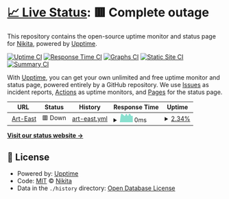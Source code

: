 # [📈 Live Status](https://Nikitastore.github.io/Upptime): <!--live status--> **🟥 Complete outage**

This repository contains the open-source uptime monitor and status page for [Nikita](https://Nikitastore.github.io/Upptime), powered by [Upptime](https://github.com/upptime/upptime).

[![Uptime CI](https://github.com/koj-co/upptime/workflows/Uptime%20CI/badge.svg)](https://github.com/koj-co/upptime/actions?query=workflow%3A%22Uptime+CI%22)
[![Response Time CI](https://github.com/koj-co/upptime/workflows/Response%20Time%20CI/badge.svg)](https://github.com/koj-co/upptime/actions?query=workflow%3A%22Response+Time+CI%22)
[![Graphs CI](https://github.com/koj-co/upptime/workflows/Graphs%20CI/badge.svg)](https://github.com/koj-co/upptime/actions?query=workflow%3A%22Graphs+CI%22)
[![Static Site CI](https://github.com/koj-co/upptime/workflows/Static%20Site%20CI/badge.svg)](https://github.com/koj-co/upptime/actions?query=workflow%3A%22Static+Site+CI%22)
[![Summary CI](https://github.com/koj-co/upptime/workflows/Summary%20CI/badge.svg)](https://github.com/koj-co/upptime/actions?query=workflow%3A%22Summary+CI%22)

With [Upptime](https://upptime.js.org), you can get your own unlimited and free uptime monitor and status page, powered entirely by a GitHub repository. We use [Issues](https://github.com/Nikitastore/Upptime/issues) as incident reports, [Actions](https://github.com/Nikitastore/Upptime/actions) as uptime monitors, and [Pages](https://Nikitastore.github.io/Upptime) for the status page.

<!--start: status pages-->
<!-- This summary is generated by Upptime (https://github.com/upptime/upptime) -->
<!-- Do not edit this manually, your changes will be overwritten -->
<!-- prettier-ignore -->
| URL | Status | History | Response Time | Uptime |
| --- | ------ | ------- | ------------- | ------ |
| <img alt="" src="https://favicons.githubusercontent.com/www.art-east.ru" height="13"> [Art-East](hhttps://www.art-east.ru/) | 🟥 Down | [art-east.yml](https://github.com/Nikitastore/Upptime/commits/master/history/art-east.yml) | <details><summary><img alt="Response time graph" src="./graphs/art-east/response-time-week.png" height="20"> 0ms</summary><br><a href="https://Nikitastore.github.io/Upptime/history/art-east"><img alt="Response time 0" src="https://img.shields.io/endpoint?url=https%3A%2F%2Fraw.githubusercontent.com%2FNikitastore%2FUpptime%2Fmaster%2Fapi%2Fart-east%2Fresponse-time.json"></a><br><a href="https://Nikitastore.github.io/Upptime/history/art-east"><img alt="24-hour response time 0" src="https://img.shields.io/endpoint?url=https%3A%2F%2Fraw.githubusercontent.com%2FNikitastore%2FUpptime%2Fmaster%2Fapi%2Fart-east%2Fresponse-time-day.json"></a><br><a href="https://Nikitastore.github.io/Upptime/history/art-east"><img alt="7-day response time 0" src="https://img.shields.io/endpoint?url=https%3A%2F%2Fraw.githubusercontent.com%2FNikitastore%2FUpptime%2Fmaster%2Fapi%2Fart-east%2Fresponse-time-week.json"></a><br><a href="https://Nikitastore.github.io/Upptime/history/art-east"><img alt="30-day response time 0" src="https://img.shields.io/endpoint?url=https%3A%2F%2Fraw.githubusercontent.com%2FNikitastore%2FUpptime%2Fmaster%2Fapi%2Fart-east%2Fresponse-time-month.json"></a><br><a href="https://Nikitastore.github.io/Upptime/history/art-east"><img alt="1-year response time 0" src="https://img.shields.io/endpoint?url=https%3A%2F%2Fraw.githubusercontent.com%2FNikitastore%2FUpptime%2Fmaster%2Fapi%2Fart-east%2Fresponse-time-year.json"></a></details> | <details><summary><a href="https://Nikitastore.github.io/Upptime/history/art-east">2.34%</a></summary><a href="https://Nikitastore.github.io/Upptime/history/art-east"><img alt="All-time uptime 2.34%" src="https://img.shields.io/endpoint?url=https%3A%2F%2Fraw.githubusercontent.com%2FNikitastore%2FUpptime%2Fmaster%2Fapi%2Fart-east%2Fuptime.json"></a><br><a href="https://Nikitastore.github.io/Upptime/history/art-east"><img alt="24-hour uptime 2.34%" src="https://img.shields.io/endpoint?url=https%3A%2F%2Fraw.githubusercontent.com%2FNikitastore%2FUpptime%2Fmaster%2Fapi%2Fart-east%2Fuptime-day.json"></a><br><a href="https://Nikitastore.github.io/Upptime/history/art-east"><img alt="7-day uptime 2.34%" src="https://img.shields.io/endpoint?url=https%3A%2F%2Fraw.githubusercontent.com%2FNikitastore%2FUpptime%2Fmaster%2Fapi%2Fart-east%2Fuptime-week.json"></a><br><a href="https://Nikitastore.github.io/Upptime/history/art-east"><img alt="30-day uptime 2.34%" src="https://img.shields.io/endpoint?url=https%3A%2F%2Fraw.githubusercontent.com%2FNikitastore%2FUpptime%2Fmaster%2Fapi%2Fart-east%2Fuptime-month.json"></a><br><a href="https://Nikitastore.github.io/Upptime/history/art-east"><img alt="1-year uptime 2.34%" src="https://img.shields.io/endpoint?url=https%3A%2F%2Fraw.githubusercontent.com%2FNikitastore%2FUpptime%2Fmaster%2Fapi%2Fart-east%2Fuptime-year.json"></a></details>

<!--end: status pages-->

[**Visit our status website →**](https://Nikitastore.github.io/Upptime)

## 📄 License

- Powered by: [Upptime](https://github.com/upptime/upptime)
- Code: [MIT](./LICENSE) © [Nikita](https://Nikitastore.github.io/Upptime)
- Data in the `./history` directory: [Open Database License](https://opendatacommons.org/licenses/odbl/1-0/)
